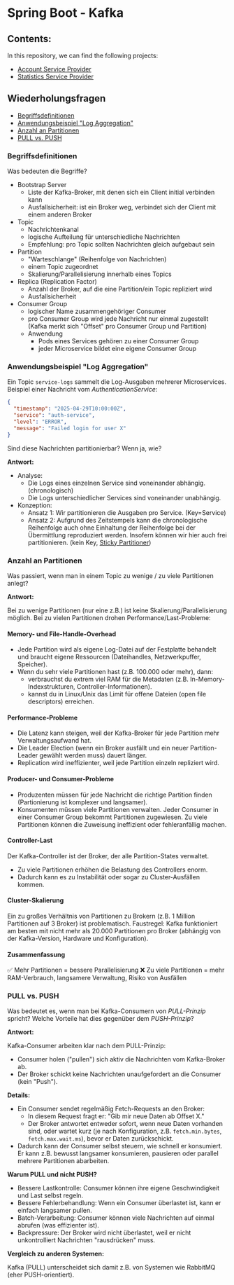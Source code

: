 # Spring Boot - Kafka

## Contents:

In this repository, we can find the following projects:

- [Account Service Provider](account-service-provider)
- [Statistics Service Provider](statistics-service-provider)

## Wiederholungsfragen

- [Begriffsdefinitionen](#begriffsdefinitionen)
- [Anwendungsbeispiel "Log Aggregation"](#anwendungsbeispiel-log-aggregation)
- [Anzahl an Partitionen](#anzahl-an-partitionen)
- [PULL vs. PUSH](#pull-vs-push)

### Begriffsdefinitionen

Was bedeuten die Begriffe?
* Bootstrap Server
  - Liste der Kafka-Broker, mit denen sich ein Client initial verbinden kann
  - Ausfallsicherheit: ist ein Broker weg, verbindet sich der Client mit einem anderen Broker
* Topic
  - Nachrichtenkanal
  - logische Aufteilung für unterschiedliche Nachrichten
  - Empfehlung: pro Topic sollten Nachrichten gleich aufgebaut sein
* Partition
  - "Warteschlange" (Reihenfolge von Nachrichten)
  - einem Topic zugeordnet
  - Skalierung/Parallelisierung innerhalb eines Topics
* Replica (Replication Factor)
  - Anzahl der Broker, auf die eine Partition/ein Topic repliziert wird
  - Ausfallsicherheit
* Consumer Group
  - logischer Name zusammengehöriger Consumer
  - pro Consumer Group wird jede Nachricht nur einmal zugestellt (Kafka merkt sich "Offset" pro Consumer Group und Partition)
  - Anwendung
    - Pods eines Services gehören zu einer Consumer Group
    - jeder Microservice bildet eine eigene Consumer Group

### Anwendungsbeispiel "Log Aggregation"

Ein Topic `service-logs` sammelt die Log-Ausgaben mehrerer Microservices.
Beispiel einer Nachricht vom _AuthenticationService_:

```json
{ 
  "timestamp": "2025-04-29T10:00:00Z",
  "service": "auth-service",
  "level": "ERROR",
  "message": "Failed login for user X"
}
```

Sind diese Nachrichten partitionierbar? Wenn ja, wie?

**Antwort:**

- Analyse:
  - Die Logs eines einzelnen Service sind voneinander abhängig. (chronologisch)
  - Die Logs unterschiedlicher Services sind voneinander unabhängig.
- Konzeption:
  - Ansatz 1: Wir partitionieren die Ausgaben pro Service. (Key=Service)
  - Ansatz 2: Aufgrund des Zeitstempels kann die chronologische Reihenfolge auch ohne Einhaltung der Reihenfolge bei der Übermittlung reproduziert werden. Insofern können wir hier auch frei partitionieren. (kein Key, [Sticky Partitioner](https://cwiki.apache.org/confluence/display/KAFKA/KIP-480%3A+Sticky+Partitioner))

### Anzahl an Partitionen

Was passiert, wenn man in einem Topic zu wenige / zu viele Partitionen anlegt?

**Antwort:**

Bei zu wenige Partitionen (nur eine z.B.) ist keine Skalierung/Parallelisierung möglich.
Bei zu vielen Partitionen drohen Performance/Last-Probleme:

#### Memory- und File-Handle-Overhead
- Jede Partition wird als eigene Log-Datei auf der Festplatte behandelt und braucht eigene Ressourcen (Dateihandles, Netzwerkpuffer, Speicher).
- Wenn du sehr viele Partitionen hast (z.B. 100.000 oder mehr), dann:
  - verbrauchst du extrem viel RAM für die Metadaten (z.B. In-Memory-Indexstrukturen, Controller-Informationen).
  - kannst du in Linux/Unix das Limit für offene Dateien (open file descriptors) erreichen.

#### Performance-Probleme
- Die Latenz kann steigen, weil der Kafka-Broker für jede Partition mehr Verwaltungsaufwand hat.
- Die Leader Election (wenn ein Broker ausfällt und ein neuer Partition-Leader gewählt werden muss) dauert länger.
- Replication wird ineffizienter, weil jede Partition einzeln repliziert wird.

#### Producer- und Consumer-Probleme
- Produzenten müssen für jede Nachricht die richtige Partition finden (Partionierung ist komplexer und langsamer).
- Konsumenten müssen viele Partitionen verwalten. Jeder Consumer in einer Consumer Group bekommt Partitionen zugewiesen. Zu viele Partitionen können die Zuweisung ineffizient oder fehleranfällig machen.

#### Controller-Last
Der Kafka-Controller ist der Broker, der alle Partition-States verwaltet.
- Zu viele Partitionen erhöhen die Belastung des Controllers enorm.
- Dadurch kann es zu Instabilität oder sogar zu Cluster-Ausfällen kommen.

#### Cluster-Skalierung
Ein zu großes Verhältnis von Partitionen zu Brokern (z.B. 1 Million Partitionen auf 3 Broker) ist problematisch.
Faustregel: Kafka funktioniert am besten mit nicht mehr als 20.000 Partitionen pro Broker (abhängig von der Kafka-Version, Hardware und Konfiguration).

#### Zusammenfassung
✅ Mehr Partitionen = bessere Parallelisierung
❌ Zu viele Partitionen = mehr RAM-Verbrauch, langsamere Verwaltung, Risiko von Ausfällen

### PULL vs. PUSH

Was bedeutet es, wenn man bei Kafka-Consumern von _PULL-Prinzip_ spricht? Welche Vorteile hat dies gegenüber dem _PUSH-Prinzip_?

**Antwort:**

Kafka-Consumer arbeiten klar nach dem PULL-Prinzip:
- Consumer holen ("pullen") sich aktiv die Nachrichten vom Kafka-Broker ab.
- Der Broker schickt keine Nachrichten unaufgefordert an die Consumer (kein "Push").

**Details:**
- Ein Consumer sendet regelmäßig Fetch-Requests an den Broker:
  - In diesem Request fragt er: "Gib mir neue Daten ab Offset X."
  - Der Broker antwortet entweder sofort, wenn neue Daten vorhanden sind, oder wartet kurz (je nach Konfiguration, z.B. `fetch.min.bytes`, `fetch.max.wait.ms`), bevor er Daten zurückschickt.
- Dadurch kann der Consumer selbst steuern, wie schnell er konsumiert. Er kann z.B. bewusst langsamer konsumieren, pausieren oder parallel mehrere Partitionen abarbeiten.

**Warum PULL und nicht PUSH?**
- Bessere Lastkontrolle: Consumer können ihre eigene Geschwindigkeit und Last selbst regeln.
- Bessere Fehlerbehandlung: Wenn ein Consumer überlastet ist, kann er einfach langsamer pullen.
- Batch-Verarbeitung: Consumer können viele Nachrichten auf einmal abrufen (was effizienter ist).
- Backpressure: Der Broker wird nicht überlastet, weil er nicht unkontrolliert Nachrichten "rausdrücken" muss.

**Vergleich zu anderen Systemen:**

Kafka (PULL) unterscheidet sich damit z.B. von Systemen wie RabbitMQ (eher PUSH-orientiert).
